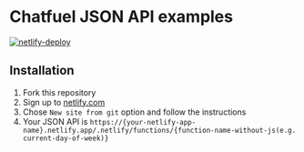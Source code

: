 # Chatfuel JSON API examples

[![netlify-deploy](https://www.netlify.com/img/deploy/button.svg)](https://app.netlify.com/start/deploy?repository=https://github.com/ttypic/chatfuel-json-api-examples)

## Installation

1. Fork this repository
2. Sign up to [netlify.com](https://netlify.com)
3. Chose `New site from git` option and follow the instructions
4. Your JSON API is `https://{your-netlify-app-name}.netlify.app/.netlify/functions/{function-name-without-js(e.g. current-day-of-week)}`
